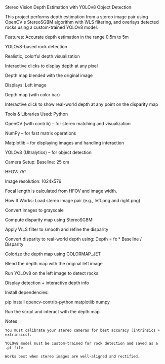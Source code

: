 Stereo Vision Depth Estimation with YOLOv8 Object Detection

This project performs depth estimation from a stereo image pair using OpenCV's StereoSGBM algorithm with WLS filtering, and overlays detected rocks using a custom-trained YOLOv8 model.

Features:
Accurate depth estimation in the range 0.5m to 5m

YOLOv8-based rock detection

Realistic, colorful depth visualization

Interactive clicks to display depth at any pixel

Depth map blended with the original image

Displays:
Left image

Depth map (with color bar)

Interactive click to show real-world depth at any point on the disparity map

Tools & Libraries Used:
Python

OpenCV (with contrib) – for stereo matching and visualization

NumPy – for fast matrix operations

Matplotlib – for displaying images and handling interaction

YOLOv8 (Ultralytics) – for object detection

Camera Setup:
Baseline: 25 cm

HFOV: 75°

Image resolution: 1024x576

Focal length is calculated from HFOV and image width.

How It Works:
Load stereo image pair (e.g., left.png and right.png)

Convert images to grayscale

Compute disparity map using StereoSGBM

Apply WLS filter to smooth and refine the disparity

Convert disparity to real-world depth using:
Depth = fx * Baseline / Disparity

Colorize the depth map using COLORMAP_JET

Blend the depth map with the original left image

Run YOLOv8 on the left image to detect rocks

Display detection + interactive depth info

Install dependencies:

pip install opencv-contrib-python matplotlib numpy

Run the script and interact with the depth map

 Notes

    You must calibrate your stereo cameras for best accuracy (intrinsics + extrinsics).

    YOLOv8 model must be custom-trained for rock detection and saved as a .pt file.

    Works best when stereo images are well-aligned and rectified.
